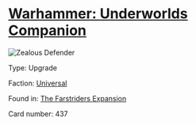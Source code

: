 # [Warhammer: Underworlds Companion](https://guidokessels.github.io/wh-underworlds)

  

![Zealous Defender](https://warhammerunderworlds.com/wp-content/uploads/sites/6/2018/03/437_ENG.png)



Type: Upgrade

Faction: [Universal](https://guidokessels.github.io/wh-underworlds/factions/universal.md)

Found in: [The Farstriders Expansion](https://guidokessels.github.io/wh-underworlds/locations/the-farstriders-expansion.md)

Card number: 437
